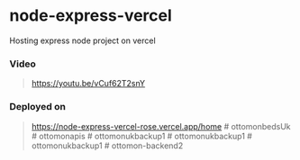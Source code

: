 # node-express-vercel
Hosting express node project on vercel

### Video
> https://youtu.be/vCuf62T2snY

### Deployed on
> https://node-express-vercel-rose.vercel.app/home
#   o t t o m o n b e d s U k  
 #   o t t o m o n a p i s  
 #   o t t o m o n u k b a c k u p 1  
 #   o t t o m o n u k b a c k u p 1  
 #   o t t o m o n u k b a c k u p 1  
 #   o t t o m o n - b a c k e n d 2  
 